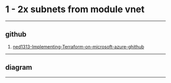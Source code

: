 # 1 - 2x subnets from module vnet

---

## github
1. [ned1313-Implementing-Terraform-on-microsoft-azure-ghithub](https://github.com/ned1313/Implementing-Terraform-on-Microsoft-Azure)

---

## diagram

---
